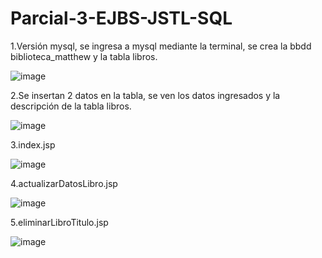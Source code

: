 # Parcial-3-EJBS-JSTL-SQL

1.Versión mysql, se ingresa a mysql mediante la terminal, se crea la bbdd biblioteca_matthew y la tabla libros.

![image](https://github.com/matthewespinosa07/Parcial-3-EJBS-JSTL-SQL/assets/162646289/a44dec3d-93cc-402f-a686-6211c5ad2ede)

2.Se insertan 2 datos en la tabla, se ven los datos ingresados y la descripción de la tabla libros.

![image](https://github.com/matthewespinosa07/Parcial-3-EJBS-JSTL-SQL/assets/162646289/a19e6979-5e06-492e-8d58-d8e0c843954d)

3.index.jsp

![image](https://github.com/matthewespinosa07/Parcial-3-EJBS-JSTL-SQL/assets/162646289/8d40d6ef-57a2-42d5-9f60-defefb5e572a)

4.actualizarDatosLibro.jsp

![image](https://github.com/matthewespinosa07/Parcial-3-EJBS-JSTL-SQL/assets/162646289/e3d37e8e-e11a-41cf-81e8-d8b0e00037ab)

5.eliminarLibroTitulo.jsp

![image](https://github.com/matthewespinosa07/Parcial-3-EJBS-JSTL-SQL/assets/162646289/8397b9d2-aa97-4aa5-9b6c-68a59df7fa4b)
